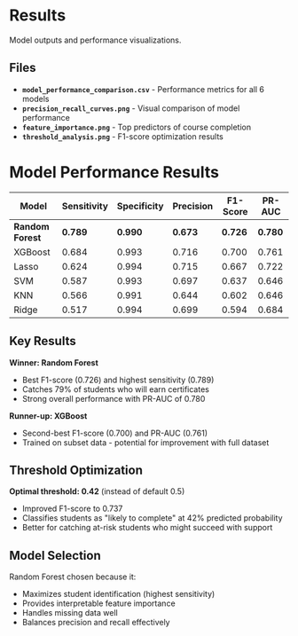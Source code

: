 # Results

Model outputs and performance visualizations.

## Files

- **`model_performance_comparison.csv`** - Performance metrics for all 6 models
- **`precision_recall_curves.png`** - Visual comparison of model performance
- **`feature_importance.png`** - Top predictors of course completion
- **`threshold_analysis.png`** - F1-score optimization results


# Model Performance Results

| Model | Sensitivity | Specificity | Precision | F1-Score | PR-AUC |
|-------|-------------|-------------|-----------|----------|--------|
| **Random Forest** | **0.789** | **0.990** | **0.673** | **0.726** | **0.780** |
| XGBoost | 0.684 | 0.993 | 0.716 | 0.700 | 0.761 |
| Lasso | 0.624 | 0.994 | 0.715 | 0.667 | 0.722 |
| SVM | 0.587 | 0.993 | 0.697 | 0.637 | 0.646 |
| KNN | 0.566 | 0.991 | 0.644 | 0.602 | 0.646 |
| Ridge | 0.517 | 0.994 | 0.699 | 0.594 | 0.684 |

## Key Results

**Winner: Random Forest**
- Best F1-score (0.726) and highest sensitivity (0.789)
- Catches 79% of students who will earn certificates
- Strong overall performance with PR-AUC of 0.780

**Runner-up: XGBoost**
- Second-best F1-score (0.700) and PR-AUC (0.761)
- Trained on subset data - potential for improvement with full dataset

## Threshold Optimization

**Optimal threshold: 0.42** (instead of default 0.5)
- Improved F1-score to 0.737
- Classifies students as "likely to complete" at 42% predicted probability
- Better for catching at-risk students who might succeed with support

## Model Selection

Random Forest chosen because it:
- Maximizes student identification (highest sensitivity)
- Provides interpretable feature importance
- Handles missing data well
- Balances precision and recall effectively
